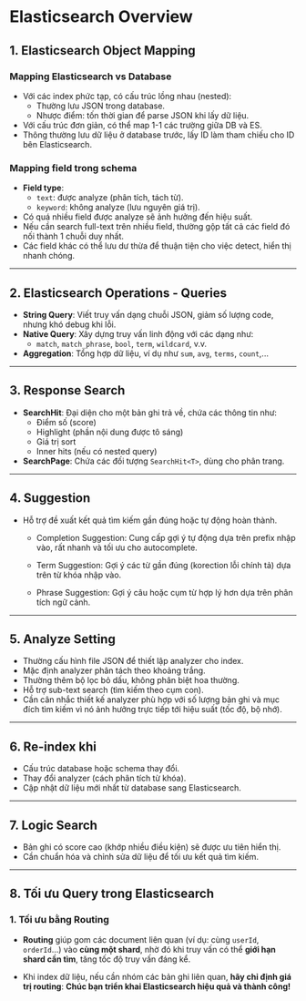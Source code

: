 # Elasticsearch Overview

## 1. Elasticsearch Object Mapping

### Mapping Elasticsearch vs Database
- Với các index phức tạp, có cấu trúc lồng nhau (nested):
    - Thường lưu JSON trong database.
    - Nhược điểm: tốn thời gian để parse JSON khi lấy dữ liệu.
- Với cấu trúc đơn giản, có thể map 1-1 các trường giữa DB và ES.
- Thông thường lưu dữ liệu ở database trước, lấy ID làm tham chiếu cho ID bên Elasticsearch.

### Mapping field trong schema
- **Field type**:
    - `text`: được analyze (phân tích, tách từ).
    - `keyword`: không analyze (lưu nguyên giá trị).
- Có quá nhiều field được analyze sẽ ảnh hưởng đến hiệu suất.
- Nếu cần search full-text trên nhiều field, thường gộp tất cả các field đó nối thành 1 chuỗi duy nhất.
- Các field khác có thể lưu dư thừa để thuận tiện cho việc detect, hiển thị nhanh chóng.

---

## 2. Elasticsearch Operations - Queries

- **String Query**: Viết truy vấn dạng chuỗi JSON, giảm số lượng code, nhưng khó debug khi lỗi.
- **Native Query**: Xây dựng truy vấn linh động với các dạng như:
    - `match`, `match_phrase`, `bool`, `term`, `wildcard`, v.v.
- **Aggregation**: Tổng hợp dữ liệu, ví dụ như `sum`, `avg`, `terms`, `count`,...

---

## 3. Response Search

- **SearchHit**: Đại diện cho một bản ghi trả về, chứa các thông tin như:
    - Điểm số (score)
    - Highlight (phần nội dung được tô sáng)
    - Giá trị sort
    - Inner hits (nếu có nested query)
- **SearchPage**: Chứa các đối tượng `SearchHit<T>`, dùng cho phân trang.

---

## 4. Suggestion

- Hỗ trợ đề xuất kết quả tìm kiếm gần đúng hoặc tự động hoàn thành.
   - Completion Suggestion:
    Cung cấp gợi ý tự động dựa trên prefix nhập vào, rất nhanh và tối ưu cho autocomplete.

   - Term Suggestion:
    Gợi ý các từ gần đúng (korection lỗi chính tả) dựa trên từ khóa nhập vào.

   - Phrase Suggestion:
    Gợi ý câu hoặc cụm từ hợp lý hơn dựa trên phân tích ngữ cảnh.
---

## 5. Analyze Setting

- Thường cấu hình file JSON để thiết lập analyzer cho index.
- Mặc định analyzer phân tách theo khoảng trắng.
- Thường thêm bộ lọc bỏ dấu, không phân biệt hoa thường.
- Hỗ trợ sub-text search (tìm kiếm theo cụm con).
- Cần cân nhắc thiết kế analyzer phù hợp với số lượng bản ghi và mục đích tìm kiếm vì nó ảnh hưởng trực tiếp tới hiệu suất (tốc độ, bộ nhớ).

---

## 6. Re-index khi

- Cấu trúc database hoặc schema thay đổi.
- Thay đổi analyzer (cách phân tích từ khóa).
- Cập nhật dữ liệu mới nhất từ database sang Elasticsearch.

---

## 7. Logic Search

- Bản ghi có score cao (khớp nhiều điều kiện) sẽ được ưu tiên hiển thị.
- Cần chuẩn hóa và chỉnh sửa dữ liệu để tối ưu kết quả tìm kiếm.

---
## 8. Tối ưu Query trong Elasticsearch

### 1. Tối ưu bằng Routing

- **Routing** giúp gom các document liên quan (ví dụ: cùng `userId`, `orderId`...) vào **cùng một shard**, nhờ đó khi truy vấn có thể **giới hạn shard cần tìm**, tăng tốc độ truy vấn đáng kể.

- Khi index dữ liệu, nếu cần nhóm các bản ghi liên quan, **hãy chỉ định giá trị routing**:
**Chúc bạn triển khai Elasticsearch hiệu quả và thành công!**
